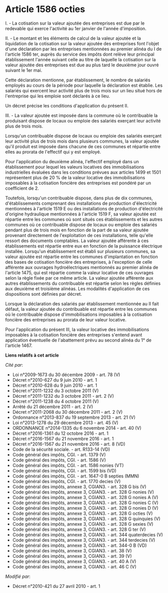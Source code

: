 # Article 1586 octies

I. - La cotisation sur la valeur ajoutée des entreprises est due par le redevable qui exerce l'activité au 1er janvier de
l'année d'imposition.

II. - Le montant et les éléments de calcul de la valeur ajoutée et la liquidation de la cotisation sur la valeur ajoutée des
entreprises font l'objet d'une déclaration par les entreprises mentionnées au premier alinéa du I de l'article 1586 ter,
auprès du service des impôts dont relève leur principal établissement l'année suivant celle au titre de laquelle la
cotisation sur la valeur ajoutée des entreprises est due au plus tard le deuxième jour ouvré suivant le 1er mai.

Cette déclaration mentionne, par établissement, le nombre de salariés employés au cours de la période pour laquelle la
déclaration est établie. Les salariés qui exercent leur activité plus de trois mois sur un lieu situé hors de l'entreprise
qui les emploie sont déclarés à ce lieu.

Un décret précise les conditions d'application du présent II.

III. - La valeur ajoutée est imposée dans la commune où le contribuable la produisant dispose de locaux ou emploie des
salariés exerçant leur activité plus de trois mois.

Lorsqu'un contribuable dispose de locaux ou emploie des salariés exerçant leur activité plus de trois mois dans plusieurs
communes, la valeur ajoutée qu'il produit est imposée dans chacune de ces communes et répartie entre elles au prorata de
l'effectif qui y est employé.

Pour l'application du deuxième alinéa, l'effectif employé dans un établissement pour lequel les valeurs locatives des
immobilisations industrielles évaluées dans les conditions prévues aux articles 1499 et 1501 représentent plus de 20 % de la
valeur locative des immobilisations imposables à la cotisation foncière des entreprises est pondéré par un coefficient de 2.

Toutefois, lorsqu'un contribuable dispose, dans plus de dix communes, d'établissements comprenant des installations de
production d'électricité mentionnées à l'article 1519 E ou des installations de production d'électricité d'origine
hydraulique mentionnées à l'article 1519 F, sa valeur ajoutée est répartie entre les communes où sont situés ces
établissements et les autres communes où ce contribuable dispose de locaux ou emploie des salariés pendant plus de trois mois
en fonction de la part de sa valeur ajoutée provenant directement de l'exploitation de ces installations, telle qu'elle
ressort des documents comptables. La valeur ajoutée afférente à ces établissements est répartie entre eux en fonction de la
puissance électrique installée. Lorsqu'un établissement est établi sur plusieurs communes, sa valeur ajoutée est répartie
entre les communes d'implantation en fonction des bases de cotisation foncière des entreprises, à l'exception de celle
afférente aux ouvrages hydroélectriques mentionnés au premier alinéa de l'article 1475, qui est répartie comme la valeur
locative de ces ouvrages selon la règle fixée par ce même article. La valeur ajoutée afférente aux autres établissements du
contribuable est répartie selon les règles définies aux deuxième et troisième alinéas. Les modalités d'application de ces
dispositions sont définies par décret.

Lorsque la déclaration des salariés par établissement mentionnée au II fait défaut, la valeur ajoutée du contribuable est
répartie entre les communes où le contribuable dispose d'immobilisations imposables à la cotisation foncière des entreprises
au prorata de leur valeur locative.

Pour l'application du présent III, la valeur locative des immobilisations imposables à la cotisation foncière des entreprises
s'entend avant application éventuelle de l'abattement prévu au second alinéa du 1° de l'article 1467.

**Liens relatifs à cet article**

_Cité par_:

  - Loi n°2009-1673 du 30 décembre 2009 - art. 78 (V)
  - Décret n°2010-627 du 9 juin 2010 - art. 1
  - Décret n°2010-628 du 9 juin 2010 - art. 1
  - Décret n°2011-1232 du 3 octobre 2011 (V)
  - Décret n°2011-1232 du 3 octobre 2011 - art. 2 (V)
  - Décret n°2011-1238 du 4 octobre 2011 (V)
  - Arrêté du 21 décembre 2011 - art. 2 (V)
  - Décret n°2011-2068 du 30 décembre 2011 - art. 2 (V)
  - Ordonnance n°2013-837 du 19 septembre 2013 - art. 21 (V)
  - Loi n°2013-1278 du 29 décembre 2013 - art. 45 (V)
  - ORDONNANCE n°2014-1335 du 6 novembre 2014 - art. 40 (V)
  - Décret n°2016-1361 du 12 octobre 2016 - art. 1
  - Décret n°2016-1567 du 21 novembre 2016 - art. 1
  - Décret n°2016-1567 du 21 novembre 2016 - art. 8 (VD)
  - Code de la sécurité sociale. - art. R133-14 (VD)
  - Code général des impôts, CGI. - art. 1379 (V)
  - Code général des impôts, CGI. - art. 1586 (V)
  - Code général des impôts, CGI. - art. 1586 nonies (VT)
  - Code général des impôts, CGI. - art. 1599 bis (VD)
  - Code général des impôts, CGI. - art. 1647-0 B septies (MMN)
  - Code général des impôts, CGI. - art. 1770 decies (V)
  - Code général des impôts, annexe 3, CGIAN3. - art. 328 G bis (V)
  - Code général des impôts, annexe 3, CGIAN3. - art. 328 G nonies (V)
  - Code général des impôts, annexe 3, CGIAN3. - art. 328 G nonies A (V)
  - Code général des impôts, annexe 3, CGIAN3. - art. 328 G nonies C (V)
  - Code général des impôts, annexe 3, CGIAN3. - art. 328 G nonies D (V)
  - Code général des impôts, annexe 3, CGIAN3. - art. 328 G octies (V)
  - Code général des impôts, annexe 3, CGIAN3. - art. 328 G quinquies (V)
  - Code général des impôts, annexe 3, CGIAN3. - art. 328 G sexies (V)
  - Code général des impôts, annexe 3, CGIAN3. - art. 328 G ter (V)
  - Code général des impôts, annexe 3, CGIAN3. - art. 344 quaterdecies (V)
  - Code général des impôts, annexe 3, CGIAN3. - art. 344 terdecies (V)
  - Code général des impôts, annexe 3, CGIAN3. - art. 344-0 B (VD)
  - Code général des impôts, annexe 3, CGIAN3. - art. 38 (V)
  - Code général des impôts, annexe 3, CGIAN3. - art. 39 (V)
  - Code général des impôts, annexe 3, CGIAN3. - art. 40 A (V)
  - Code général des impôts, annexe 3, CGIAN3. - art. 46 C (V)

_Modifié par_:

  - Décret n°2010-421  du 27 avril 2010 - art. 1
